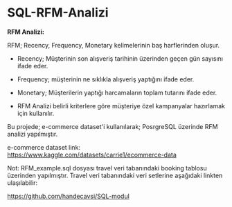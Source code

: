 # SQL-RFM-Analizi


**RFM Analizi:**

RFM; Recency, Frequency, Monetary kelimelerinin baş harflerinden oluşur.

- Recency; Müşterinin son alışveriş tarihinin üzerinden geçen gün sayısını ifade eder.
- Frequency; müşterinin ne sıklıkla alışveriş yaptığını ifade eder.
- Monetary; Müşterilerin yaptığı harcamaların toplam tutarını ifade eder.

- RFM Analizi belirli kriterlere göre müşteriye özel kampanyalar hazırlamak için kullanılır.

Bu projede; e-commerce dataset'i kullanılarak; PosrgreSQL üzerinde RFM analizi yapılmıştır.

e-commerce dataset link: https://www.kaggle.com/datasets/carrie1/ecommerce-data

Not: RFM_example.sql dosyası travel veri tabanındaki booking tablosu üzerinden yapılmıştır.
Travel veri tabanındaki veri setlerine aşağıdaki linkten ulaşılabilir:

https://github.com/handecavsi/SQL-modul

